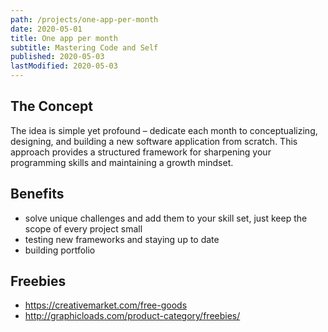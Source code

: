 ```yaml
---
path: /projects/one-app-per-month
date: 2020-05-01
title: One app per month
subtitle: Mastering Code and Self
published: 2020-05-03
lastModified: 2020-05-03
---
```



## The Concept

The idea is simple yet profound – dedicate each month to conceptualizing, designing, and building a new software application from scratch. This approach provides a structured framework for sharpening your programming skills and maintaining a growth mindset.


## Benefits

- solve unique challenges and add them to your skill set, just keep the scope of every project small
- testing new frameworks and staying up to date
- building portfolio


## Freebies

- https://creativemarket.com/free-goods
- http://graphicloads.com/product-category/freebies/